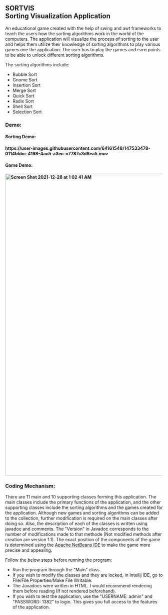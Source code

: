 <h2>SORTVIS<br>Sorting Visualization Application</h2>

An educational game created with the help of swing and awt 
frameworks to teach the users how the sorting algorithms work in the 
world of the computers. The application will visualize the process of sorting 
to the user and helps them utilize their knowledge of sorting algorithms
to play various games one the application. The user has to play the games 
and earn points to be able to unlock different sorting algorithms. 



The sorting algorithms include:
* Bubble Sort
* Gnome Sort
* Insertion Sort
* Merge Sort
* Quick Sort
* Radix Sort
* Shell Sort
* Selection Sort

<h3>Demo:</h3>
<h4>Sorting Demo:<h4>
https://user-images.githubusercontent.com/64161548/147533478-0114bbbc-4198-4ac5-a3ec-c7787c3d8ea5.mov

<h4>Game Demo:<h4>
<img width="961" alt="Screen Shot 2021-12-28 at 1 02 41 AM" src="https://user-images.githubusercontent.com/64161548/147533550-6d846fae-6c79-4806-a733-129cbf506ac9.png">

<h3>Coding Mechanism:</h3>
There are 11 main and 10 supporting classes forming this application.
The main classes include the primary functions of the application, and 
the other supporting classes include the sorting algorithms and the
games created for the application. Although new games and sorting 
algorithms can be added to the collection, further modification is required
on the main classes after doing so. Also, the description of each of the classes
is written using javadoc and comments. The "Version" in Javadoc corresponds to
the number of modifications made to that methode (Not modified methods after creation are version 1.1).
The exact position of the components of the game is determined using the <a href="https://netbeans.apache.org">Apache NetBeans IDE</a>
to make the game more precise and appealing.

Follow the below steps before running the 
program:
* Run the program through the "Main" class.
* If you wish to modify the classes and they are locked, in Intellij IDE, go to
  File/File Properties/Make File Writable.
* The Javadocs were written in HTML. I would recommend rendering them before reading (If not rendered beforehand).
* If you wish to test the application, use the "USERNAME: admin" and "PASSWORD: 1382" to login. This gives you full access to the features of the application.

